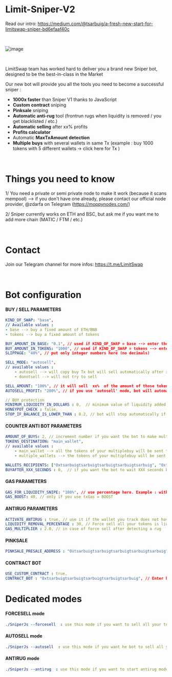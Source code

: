 # Limit-Sniper-V2

Read our intro: https://medium.com/@tsarbuig/a-fresh-new-start-for-limitswap-sniper-bd6efaaf40c

&nbsp;

![image](https://user-images.githubusercontent.com/70858574/194782261-ff9876d5-9bfe-4db5-bb56-866049b1b3a5.png)

&nbsp;

LimitSwap team has worked hard to deliver you a brand new Sniper bot, designed to be the best-in-class in the Market

Our new bot will provide you all the tools you need to become a successful sniper :

- **1000x faster** than Sniper V1 thanks to JavaScript
- **Custom contract** sniping
- **Pinksale** sniping
- **Automatic anti-rug** tool (frontrun rugs when liquidity is removed / you get blacklisted / etc.)
- **Automatic selling** after xx% profits
- **Profits calculator**
- Automatic **MaxTxAmount detection**
- **Multiple buys** with several wallets in same Tx (example : buy 1000 tokens with 5 different wallets → click here for Tx )

&nbsp;

# Things you need to know
1/ You need a private or semi private node to make it work (because it scans mempool) --> if you don't have one already, please contact our official node provider, @zdarfa on Telegram (https://moppynodes.com/)

2/ Sniper currently works on ETH and BSC, but ask me if you want me to add more chain (MATIC / FTM / etc.)
&nbsp;




&nbsp;

# Contact
Join our Telegram channel for more infos:  https://t.me/LimitSwap 

&nbsp;

# Bot configuration

#### BUY / SELL  PARAMETERS
```yaml
KIND_OF_SWAP: "base", 
// Available values : 
- base --> buy a fixed amount of ETH/BNB
- tokens --> buy a fixed amount of tokens

BUY_AMOUNT_IN_BASE: "0.1", // used if KIND_OF_SWAP = base --> enter the ETH/BNB buy amount you want to use
BUY_AMOUNT_IN_TOKENS: "1000", // used if KIND_OF_SWAP = tokens --> enter the amount of tokens you want to buy
SLIPPAGE: "40%", // put only integer numbers here (no decimals)

SELL_MODE: "autosell", 
// available values : 
    - autosell --> will copy buy Tx but will sell automatically after xx% of profit. Target is defined by AUTOSELL_PROFIT parameter
    - donotsell --> will not try to sell

SELL_AMOUNT: "100%", // it will sell  xx%  of the amount of those tokens that you hold in your wallet
AUTOSELL_PROFIT: "200%", // if you use 'autosell' mode, bot will automatically sell token when price has reached buyprice * AUTOSELL_PROFIT

// BUY protection
MINIMUM_LIQUIDITY_IN_DOLLARS : 0,  // minimum value of liquidity added to make the bot buy. Team recommend to put 1000 minimum
HONEYPOT_CHECK : false, 
STOP_IF_BALANCE_IS_LOWER_THAN : 0.2, // bot will stop automatically if balance goes under this amount (to avoid being scammed by honeypot)

```

#### COUNTER ANTI BOT PARAMETERS
```yaml
AMOUNT_OF_BUYS: 2, // increment number if you want the bot to make multiple buys in the same Tx. Only compatible with USE_CUSTOM_CONTRACT = true
TOKENS_DESTINATION: "main_wallet", 
// available values : 
    - main_wallet --> all the tokens of your multiplebuy will be sent to your main trading wallet
    - multiple_wallets --> the tokens of your multiplebuy will be sent to wallets defined in WALLETS_RECIPIENT

WALLETS_RECIPIENTS: ["0xtsarbuigtsarbuigtsarbuigtsarbuigtsarbuig", "0xtsarbuigtsarbuigtsarbuigtsarbuigtsarbuig"], // List of wallets where tokens will be transferred if TOKENS_DESTINATION = 'multiple_wallets'
BUYAFTER_XXX_SECONDS : 0,  // if you want the bot to wait XXX seconds before buying
```

#### GAS PARAMETERS
```yaml
GAS_FOR_LIQUIDITY_SNIPE: "100%", // use percentage here. Example : with '120%', if tracked wallet uses GAS = 10, you will use GAS = 12. With '100%' it's same as sniped Tx
GAS_BOOST: 40, // only if you use txGas = BOOST
```

#### ANTIRUG PARAMETERS  
```yaml
ACTIVATE_ANTIRUG : true, // use it if the wallet you track does not have its own antirug protection
LIQUIDITY_REMOVAL_PERCENTAGE : 30, // Force sell all your tokens is liquidity removal > LIQUIDITY_REMOVAL_PERCENTAGE
GAS_MULTIPLIER : 2.0, // in case of force sell after detecting a rug
```

#### PINKSALE
```yaml
PINKSALE_PRESALE_ADDRESS : "0xtsarbuigtsarbuigtsarbuigtsarbuigtsarbuig", // for BUY_MODE = pinksale
```

#### CONTRACT BOT
```yaml
USE_CUSTOM_CONTRACT : true,
CONTRACT_BOT : "0xtsarbuigtsarbuigtsarbuigtsarbuigtsarbuig", // Enter here the contract address that you got after deploying contract
```

# Dedicated modes

#### FORCESELL mode
```yaml
./SniperJs --forcesell  : use this mode if you want to sell all your tokens in 1 click
```

#### AUTOSELL mode
```yaml
./SniperJs --autosell  : use this mode if you want he bot to sell all your tokens after a xx% profit 
```

#### ANTIRUG mode
```yaml
./SniperJs --antirug  : use this mode if you want to start antirug mode on a token you already hold
```
